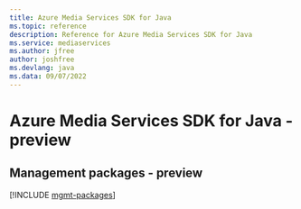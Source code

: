 ```yaml
---
title: Azure Media Services SDK for Java
ms.topic: reference
description: Reference for Azure Media Services SDK for Java
ms.service: mediaservices
ms.author: jfree
author: joshfree
ms.devlang: java
ms.data: 09/07/2022
---
```

# Azure Media Services SDK for Java - preview

## Management packages - preview
[!INCLUDE [mgmt-packages](media-services-mgmt-index.md)]
